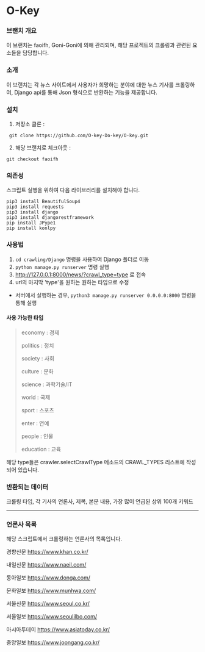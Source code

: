 # O-Key

### 브랜치 개요

이 브랜치는 faoifh, Goni-Goni에 의해 관리되며, 해당 프로젝트의 크롤링과 관련된 요소들을 담당합니다.

### 소개

이 브랜치는 각 뉴스 사이트에서 사용자가 희망하는 분야에 대한 뉴스 기사를 크롤링하여, Django api를 통해 Json 형식으로 반환하는 기능을 제공합니다. 

### 설치

1. 저장소 클론 :
```
 git clone https://github.com/O-key-Do-key/O-key.git
```
2. 해당 브랜치로 체크아웃 :
```
git checkout faoifh
```

### 의존성

스크립트 실행을 위하여 다음 라이브러리를 설치해야 합니다.

```
pip3 install BeautifulSoup4
pip3 install requests
pip3 install django
pip3 install djangorestframework
pip install JPype1
pip install konlpy
```

### 사용법

1. `cd crawling/Django` 명령을 사용하여 Django 폴더로 이동
2. `python manage.py runserver` 명령 실행 
3. <http://127.0.0.1:8000/news/?crawl_type=type> 로 접속
4. url의 마지막 'type'을 원하는 원하는 타입으로 수정

- 서버에서 실행하는 경우, `python3 manage.py runserver 0.0.0.0:8000` 명령을 통해 실행

#### 사용 가능한 타입

> economy : 경제
> 
> politics : 정치
> 
> society : 사회
> 
> culture : 문화
> 
> science : 과학기술/IT
> 
> world : 국제
> 
> sport : 스포츠
> 
> enter : 연예
> 
> people : 인물
> 
> education : 교육

해당 type들은 crawler.selectCrawlType 메소드의 CRAWL_TYPES 리스트에 작성되어 있습니다.


### 반환되는 데이터

크롤링 타입, 각 기사의 언론사, 제목, 본문 내용, 가장 많이 언급된 상위 100개 키워드

---


### 언론사 목록

해당 스크립트에서 크롤링하는 언론사의 목록입니다.


경향신문 <https://www.khan.co.kr/>

내일신문 <https://www.naeil.com/>

동아일보 <https://www.donga.com/>

문화일보 <https://www.munhwa.com/>

서울신문 <https://www.seoul.co.kr/>

서울일보 <https://www.seoulilbo.com/>

아시아투데이 <https://www.asiatoday.co.kr/>

중앙일보 <https://www.joongang.co.kr/>

